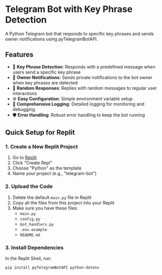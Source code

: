 # Telegram Bot with Key Phrase Detection

A Python Telegram bot that responds to specific key phrases and sends owner notifications using pyTelegramBotAPI.

## Features

- 🔑 **Key Phrase Detection**: Responds with a predefined message when users send a specific key phrase
- 📧 **Owner Notifications**: Sends private notifications to the bot owner when key phrases are detected
- 🎲 **Random Responses**: Replies with random messages to regular user interactions
- ⚙️ **Easy Configuration**: Simple environment variable setup
- 📝 **Comprehensive Logging**: Detailed logging for monitoring and debugging
- 🛡️ **Error Handling**: Robust error handling to keep the bot running

## Quick Setup for Replit

### 1. Create a New Replit Project

1. Go to [Replit](https://replit.com)
2. Click "Create Repl"
3. Choose "Python" as the template
4. Name your project (e.g., "telegram-bot")

### 2. Upload the Code

1. Delete the default `main.py` file in Replit
2. Copy all the files from this project into your Replit
3. Make sure you have these files:
   - `main.py`
   - `config.py` 
   - `bot_handlers.py`
   - `.env.example`
   - `README.md`

### 3. Install Dependencies

In the Replit Shell, run:
```bash
pip install pyTelegramBotAPI python-dotenv
